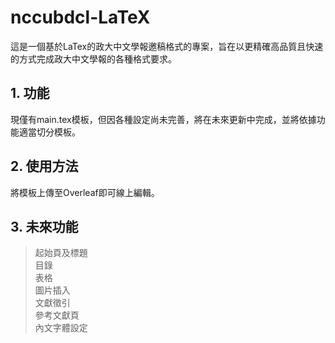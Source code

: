 # nccubdcl-LaTeX
這是一個基於LaTex的政大中文學報邀稿格式的專案，旨在以更精確高品質且快速的方式完成政大中文學報的各種格式要求。  
## 1. 功能
現僅有main.tex模板，但因各種設定尚未完善，將在未來更新中完成，並將依據功能適當切分模板。  
## 2. 使用方法
將模板上傳至Overleaf即可線上編輯。  
## 3. 未來功能
> 起始頁及標題  
> 目錄  
> 表格  
> 圖片插入  
> 文獻徵引  
> 參考文獻頁  
> 內文字體設定  
